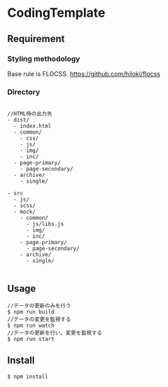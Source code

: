 # CodingTemplate

## Requirement

### Styling methodology

Base rule is FLOCSS.
https://github.com/hiloki/flocss

### Directory

```

//HTML時の出力先
- dist/
  - index.html
  - common/
    - css/
    - js/
    - img/
    - inc/
  - page-primary/
    - page-secondary/
  - archive/
    - single/

- src
  - js/
  - scss/
  - mock/
    - common/
      - js/libs.js
      - img/
      - inc/
    - page-primary/
      - page-secondary/
    - archive/
      - single/
      
```

## Usage

```
//データの更新のみを行う
$ npm run build
//データの変更を監視する
$ npm run watch
//データの更新を行い、変更を監視する
$ npm run start
```

## Install

```
$ npm install
```
